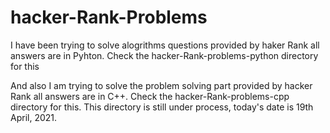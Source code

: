 # hacker-Rank-Problems

I have been trying to solve alogrithms questions provided by haker Rank 
all answers are in Pyhton. Check the hacker-Rank-problems-python directory for this

And also I am trying to solve the problem solving part provided by hacker Rank 
all answers are in C++. Check the hacker-Rank-problems-cpp directory for this.
This directory is still under process, today's date is 19th April, 2021.